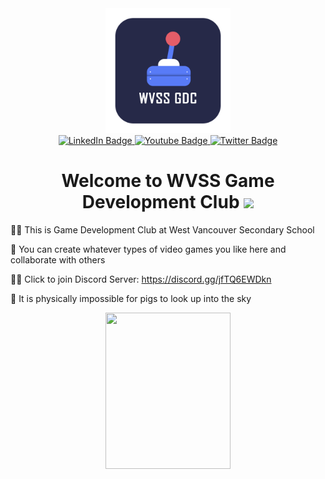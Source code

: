 <div id="header" align="center">
  <img src="https://github.com/Game-Development-Club-WVSS/.github/blob/main/profile/Logo.png" width="200"/>
</div>

<div id="badges" align="center">
  <a href="https://www.instagram.com/wvssgamedevelopmentclub/">
    <img src="https://img.shields.io/badge/instagram-E4405F?style=for-the-badge&logo=instagram&logoColor=white" alt="LinkedIn Badge"/>
  </a>
  <a href="https://www.youtube.com/channel/UCZs_N6hT5Un-1Ez6VGk4HKA">
    <img src="https://img.shields.io/badge/YouTube-red?style=for-the-badge&logo=youtube&logoColor=white" alt="Youtube Badge"/>
  </a>
  <a href="https://discord.gg/jfTQ6EWDkn">
    <img src="https://img.shields.io/badge/Discord-5865f2?style=for-the-badge&logo=discord&logoColor=white" alt="Twitter Badge"/>
  </a>
</div>

<h1 align="center">
  Welcome to WVSS Game Development Club 
  <img src="https://media.giphy.com/media/hvRJCLFzcasrR4ia7z/giphy.gif" width="30px"/>
</h1>


🙋‍♀️ This is Game Development Club at West Vancouver Secondary School

🌈 You can create whatever types of video games you like here and collaborate with others

👩‍💻 Click to join Discord Server: https://discord.gg/jfTQ6EWDkn

🍿 It is physically impossible for pigs to look up into the sky


<div align="center">
  <img src="https://media.giphy.com/media/M9gbBd9nbDrOTu1Mqx/giphy.gif" width="200" height="250"/>
</div>
